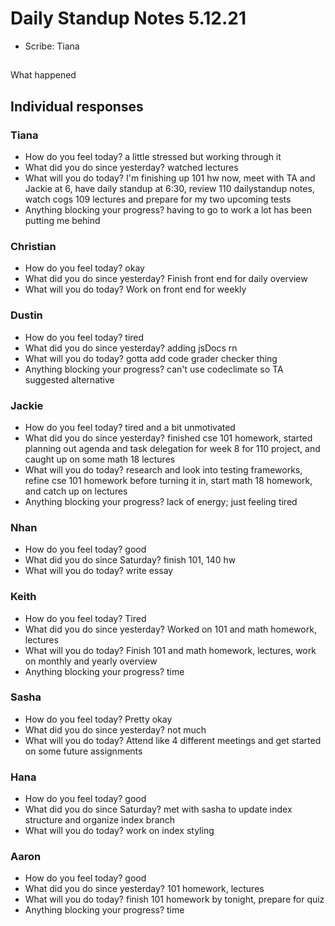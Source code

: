 # Daily Standup Notes 5.12.21
* Scribe: Tiana

##
 What happened
 
## Individual responses

### Tiana
* How do you feel today? a little stressed but working through it
* What did you do since yesterday? watched lectures
* What will you do today? I'm finishing up 101 hw now, meet with TA and Jackie at 6, have daily standup at 6:30, review 110 dailystandup notes, watch cogs 109 lectures and prepare for my two upcoming tests
* Anything blocking your progress? having to go to work a lot has been putting me behind

### Christian
* How do you feel today? okay
* What did you do since yesterday? Finish front end for daily overview
* What will you do today? Work on front end for weekly

### Dustin
* How do you feel today? tired
* What did you do since yesterday? adding jsDocs rn
* What will you do today? gotta add code grader checker thing
* Anything blocking your progress? can't use codeclimate so TA suggested alternative

### Jackie
* How do you feel today? tired and a bit unmotivated
* What did you do since yesterday? finished cse 101 homework, started planning out agenda and task delegation for week 8 for 110 project, and caught up on some math 18 lectures
* What will you do today?  research and look into testing frameworks, refine cse 101 homework before turning it in, start math 18 homework, and catch up on lectures
* Anything blocking your progress? lack of energy; just feeling tired

### Nhan
* How do you feel today? good
* What did you do since Saturday? finish 101, 140 hw
* What will you do today? write essay

### Keith
* How do you feel today? Tired
* What did you do since yesterday? Worked on 101 and math homework, lectures
* What will you do today? Finish 101 and math homework, lectures, work on monthly and yearly overview
* Anything blocking your progress? time

### Sasha
* How do you feel today? Pretty okay
* What did you do since yesterday? not much
* What will you do today? Attend like 4 different meetings and get started on some future assignments

### Hana
* How do you feel today? good  
* What did you do since Saturday? met with sasha to update index structure and organize index branch
* What will you do today? work on index styling

### Aaron 
* How do you feel today? good
* What did you do since yesterday?  101 homework, lectures
* What will you do today? finish 101 homework by tonight, prepare for quiz
* Anything blocking your progress? time
